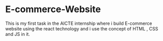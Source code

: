 # E-commerce-Website
This is my first task in the AICTE internship where i build E-commerce website using the react technology and i use the concept of HTML , CSS and JS in it.
